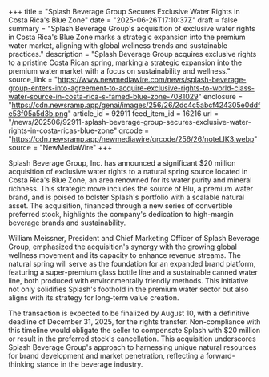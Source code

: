 +++
title = "Splash Beverage Group Secures Exclusive Water Rights in Costa Rica's Blue Zone"
date = "2025-06-26T17:10:37Z"
draft = false
summary = "Splash Beverage Group's acquisition of exclusive water rights in Costa Rica's Blue Zone marks a strategic expansion into the premium water market, aligning with global wellness trends and sustainable practices."
description = "Splash Beverage Group acquires exclusive rights to a pristine Costa Rican spring, marking a strategic expansion into the premium water market with a focus on sustainability and wellness."
source_link = "https://www.newmediawire.com/news/splash-beverage-group-enters-into-agreement-to-acquire-exclusive-rights-to-world-class-water-source-in-costa-rica-s-famed-blue-zone-7081029"
enclosure = "https://cdn.newsramp.app/genai/images/256/26/2dc4c5abcf424305e0ddfe53f05a5d3b.png"
article_id = 92911
feed_item_id = 16216
url = "/news/202506/92911-splash-beverage-group-secures-exclusive-water-rights-in-costa-ricas-blue-zone"
qrcode = "https://cdn.newsramp.app/newmediawire/qrcode/256/26/noteLIK3.webp"
source = "NewMediaWire"
+++

<p>Splash Beverage Group, Inc. has announced a significant $20 million acquisition of exclusive water rights to a natural spring source located in Costa Rica's Blue Zone, an area renowned for its water purity and mineral richness. This strategic move includes the source of Blu, a premium water brand, and is poised to bolster Splash's portfolio with a scalable natural asset. The acquisition, financed through a new series of convertible preferred stock, highlights the company's dedication to high-margin beverage brands and sustainability.</p><p>William Meissner, President and Chief Marketing Officer of Splash Beverage Group, emphasized the acquisition's synergy with the growing global wellness movement and its capacity to enhance revenue streams. The natural spring will serve as the foundation for an expanded brand platform, featuring a super-premium glass bottle line and a sustainable canned water line, both produced with environmentally friendly methods. This initiative not only solidifies Splash's foothold in the premium water sector but also aligns with its strategy for long-term value creation.</p><p>The transaction is expected to be finalized by August 10, with a definitive deadline of December 31, 2025, for the rights transfer. Non-compliance with this timeline would obligate the seller to compensate Splash with $20 million or result in the preferred stock's cancellation. This acquisition underscores Splash Beverage Group's approach to harnessing unique natural resources for brand development and market penetration, reflecting a forward-thinking stance in the beverage industry.</p>